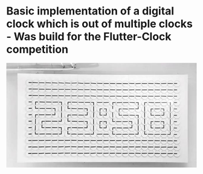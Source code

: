 # Basic implementation of a digital clock which is out of multiple clocks - Was build for the Flutter-Clock competition

![alt text](https://github.com/Numoy/flutter_clock/blob/master/digital-clock.jpg?raw=true)

